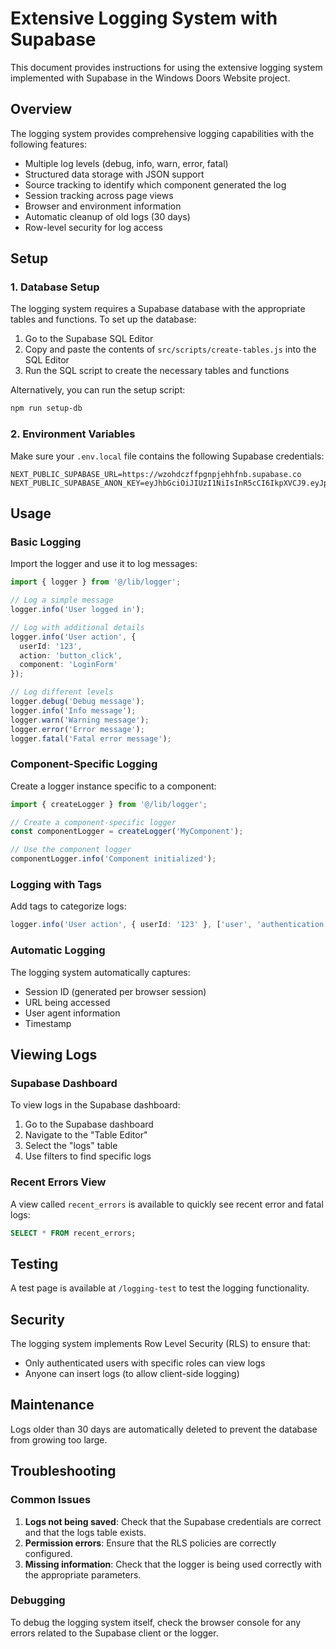 # Extensive Logging System with Supabase

This document provides instructions for using the extensive logging system implemented with Supabase in the Windows Doors Website project.

## Overview

The logging system provides comprehensive logging capabilities with the following features:

- Multiple log levels (debug, info, warn, error, fatal)
- Structured data storage with JSON support
- Source tracking to identify which component generated the log
- Session tracking across page views
- Browser and environment information
- Automatic cleanup of old logs (30 days)
- Row-level security for log access

## Setup

### 1. Database Setup

The logging system requires a Supabase database with the appropriate tables and functions. To set up the database:

1. Go to the Supabase SQL Editor
2. Copy and paste the contents of `src/scripts/create-tables.js` into the SQL Editor
3. Run the SQL script to create the necessary tables and functions

Alternatively, you can run the setup script:

```bash
npm run setup-db
```

### 2. Environment Variables

Make sure your `.env.local` file contains the following Supabase credentials:

```
NEXT_PUBLIC_SUPABASE_URL=https://wzohdczffpgnpjehhfnb.supabase.co
NEXT_PUBLIC_SUPABASE_ANON_KEY=eyJhbGciOiJIUzI1NiIsInR5cCI6IkpXVCJ9.eyJpc3MiOiJzdXBhYmFzZSIsInJlZiI6Ind6b2hkY3pmZnBnbnBqZWhoZm5iIiwicm9sZSI6ImFub24iLCJpYXQiOjE3NDY1MDAxNjUsImV4cCI6MjA2MjA3NjE2NX0.3ozVyuTi0JjX16sBQokvwME0p02BVdpd_uryznfvKxk
```

## Usage

### Basic Logging

Import the logger and use it to log messages:

```typescript
import { logger } from '@/lib/logger';

// Log a simple message
logger.info('User logged in');

// Log with additional details
logger.info('User action', { 
  userId: '123', 
  action: 'button_click', 
  component: 'LoginForm' 
});

// Log different levels
logger.debug('Debug message');
logger.info('Info message');
logger.warn('Warning message');
logger.error('Error message');
logger.fatal('Fatal error message');
```

### Component-Specific Logging

Create a logger instance specific to a component:

```typescript
import { createLogger } from '@/lib/logger';

// Create a component-specific logger
const componentLogger = createLogger('MyComponent');

// Use the component logger
componentLogger.info('Component initialized');
```

### Logging with Tags

Add tags to categorize logs:

```typescript
logger.info('User action', { userId: '123' }, ['user', 'authentication']);
```

### Automatic Logging

The logging system automatically captures:

- Session ID (generated per browser session)
- URL being accessed
- User agent information
- Timestamp

## Viewing Logs

### Supabase Dashboard

To view logs in the Supabase dashboard:

1. Go to the Supabase dashboard
2. Navigate to the "Table Editor"
3. Select the "logs" table
4. Use filters to find specific logs

### Recent Errors View

A view called `recent_errors` is available to quickly see recent error and fatal logs:

```sql
SELECT * FROM recent_errors;
```

## Testing

A test page is available at `/logging-test` to test the logging functionality.

## Security

The logging system implements Row Level Security (RLS) to ensure that:

- Only authenticated users with specific roles can view logs
- Anyone can insert logs (to allow client-side logging)

## Maintenance

Logs older than 30 days are automatically deleted to prevent the database from growing too large.

## Troubleshooting

### Common Issues

1. **Logs not being saved**: Check that the Supabase credentials are correct and that the logs table exists.
2. **Permission errors**: Ensure that the RLS policies are correctly configured.
3. **Missing information**: Check that the logger is being used correctly with the appropriate parameters.

### Debugging

To debug the logging system itself, check the browser console for any errors related to the Supabase client or the logger.
